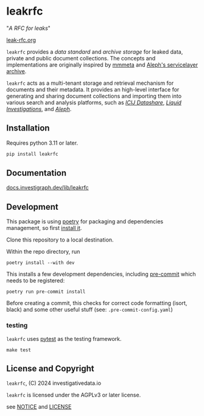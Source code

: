 # leakrfc

"_A RFC for leaks_"

[leak-rfc.org](https://leak-rfc.org)

`leakrfc` provides a _data standard_ and _archive storage_ for leaked data, private and public document collections. The concepts and implementations are originally inspired by [mmmeta](https://github.com/simonwoerpel/mmmeta) and [Aleph's servicelayer archive](https://github.com/alephdata/servicelayer).

`leakrfc` acts as a multi-tenant storage and retrieval mechanism for documents and their metadata. It provides an high-level interface for generating and sharing document collections and importing them into various search and analysis platforms, such as [_ICIJ Datashare_](https://datashare.icij.org/), [_Liquid Investigations_](https://github.com/liquidinvestigations/), and [_Aleph_](https://docs.aleph.occrp.org/).

## Installation

Requires python 3.11 or later.

```bash
pip install leakrfc
```

## Documentation

[docs.investigraph.dev/lib/leakrfc](https://docs.investigraph.dev/lib/leakrfc)

## Development

This package is using [poetry](https://python-poetry.org/) for packaging and dependencies management, so first [install it](https://python-poetry.org/docs/#installation).

Clone this repository to a local destination.

Within the repo directory, run

    poetry install --with dev

This installs a few development dependencies, including [pre-commit](https://pre-commit.com/) which needs to be registered:

    poetry run pre-commit install

Before creating a commit, this checks for correct code formatting (isort, black) and some other useful stuff (see: `.pre-commit-config.yaml`)

### testing

`leakrfc` uses [pytest](https://docs.pytest.org/en/stable/) as the testing framework.

    make test

## License and Copyright

`leakrfc`, (C) 2024 investigativedata.io

`leakrfc` is licensed under the AGPLv3 or later license.

see [NOTICE](./NOTICE) and [LICENSE](./LICENSE)
